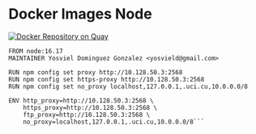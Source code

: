 Docker Images Node
========================
[![Docker Repository on Quay](https://quay.io/repository/yosvield/aspnet/status "Docker Repository on Quay")](https://quay.io/repository/yosvield/aspnet)

```
FROM node:16.17
MAINTAINER Yosviel Dominguez Gonzalez <yosvield@gmail.com>

RUN npm config set proxy http://10.128.50.3:2568
RUN npm config set https-proxy http://10.128.50.3:2568
RUN npm config set no_proxy localhost,127.0.0.1,.uci.cu,10.0.0.0/8

ENV http_proxy=http://10.128.50.3:2568 \
    https_proxy=http://10.128.50.3:2568 \
    ftp_proxy=http://10.128.50.3:2568 \
    no_proxy=localhost,127.0.0.1,.uci.cu,10.0.0.0/8```
